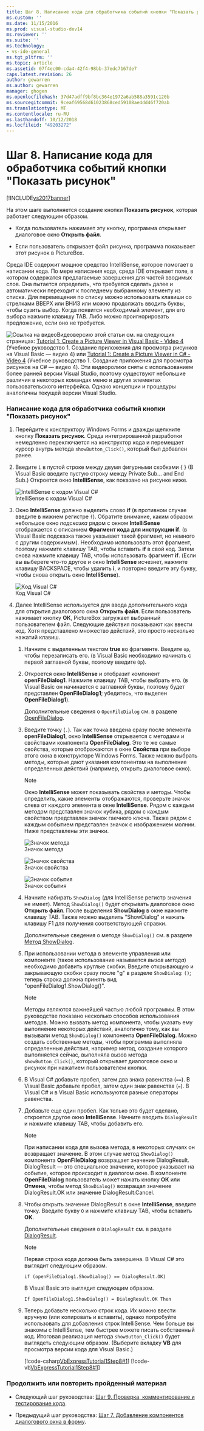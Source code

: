 ```yaml
---
title: Шаг 8. Написание кода для обработчика событий кнопки "Показать рисунок" | Microsoft Docs
ms.custom: ''
ms.date: 11/15/2016
ms.prod: visual-studio-dev14
ms.reviewer: ''
ms.suite: ''
ms.technology:
- vs-ide-general
ms.tgt_pltfrm: ''
ms.topic: article
ms.assetid: 07f4ec00-cda4-42f4-98bb-37edc7167de7
caps.latest.revision: 26
author: gewarren
ms.author: gewarren
manager: ghogen
ms.openlocfilehash: 37d47adff9bf8bc364e1972a6ab588a3591c120b
ms.sourcegitcommit: 9ceaf69568d61023868ced59108ae4dd46f720ab
ms.translationtype: MT
ms.contentlocale: ru-RU
ms.lasthandoff: 10/12/2018
ms.locfileid: "49203272"
---
```

# <a name="step-8-write-code-for-the-show-a-picture-button-event-handler"></a>Шаг 8. Написание кода для обработчика событий кнопки "Показать рисунок"
[!INCLUDE[vs2017banner](../includes/vs2017banner.md)]

На этом шаге выполняется создание кнопки **Показать рисунок**, которая работает следующим образом.  
  
-   Когда пользователь нажимает эту кнопку, программа открывает диалоговое окно **Открыть файл**.  
  
-   Если пользователь открывает файл рисунка, программа показывает этот рисунок в PictureBox.  
  
 Среда IDE содержит мощное средство IntelliSense, которое помогает в написании кода. По мере написания кода, среда IDE открывает поле, в котором содержатся предлагаемые завершения для частей вводимых слов. Она пытается определить, что требуется сделать далее и автоматически переходит к последнему выбранному элементу из списка. Для перемещения по списку можно использовать клавиши со стрелками ВВЕРХ или ВНИЗ или можно продолжать вводить буквы, чтобы сузить выбор. Когда появится необходимый элемент, для его выбора нажмите клавишу TAB. Либо можно проигнорировать предложение, если оно не требуется.  
  
 ![Ссылка на видео](../data-tools/media/playvideo.gif "воспроизвести_видео")Видеоверсию этой статьи см. на следующих страницах: [Tutorial 1: Create a Picture Viewer in Visual Basic - Video 4](http://go.microsoft.com/fwlink/?LinkId=205215) (Учебное руководство 1. Создание приложения для просмотра рисунков на Visual Basic — видео 4) или [Tutorial 1: Create a Picture Viewer in C# - Video 4](http://go.microsoft.com/fwlink/?LinkId=205203) (Учебное руководство 1. Создание приложения для просмотра рисунков на C# — видео 4). Эти видеоролики сняты с использованием более ранней версии Visual Studio, поэтому существуют небольшие различия в некоторых командах меню и других элементах пользовательского интерфейса. Однако концепции и процедуры аналогичны текущей версии Visual Studio.  
  
### <a name="to-write-code-for-the-show-a-picture-button-event-handler"></a>Написание кода для обработчика событий кнопки "Показать рисунок"  
  
1.  Перейдите к конструктору Windows Forms и дважды щелкните кнопку **Показать рисунок**. Среда интегрированной разработки немедленно переключается на конструктор кода и перемещает курсор внутрь метода `showButton_Click()`, который был добавлен ранее.  
  
2.  Введите `i` в пустой строке между двумя фигурными скобками { } (В Visual Basic введите пустую строку между Private Sub... and End Sub.) Откроется окно **IntelliSense**, как показано на рисунке ниже.  
  
     ![IntelliSense с кодом Visual C#](../ide/media/express-ifintellisense.png "Express_IfIntellisense")  
IntelliSense с кодом Visual C#  
  
3.  Окно **IntelliSense** должно выделить слово **if** (в противном случае введите в нижнем регистре `f`). Обратите внимание, каким образом небольшое окно *подсказка* рядом с окном **IntelliSense** отображается с описанием **Фрагмент кода для инструкции if**. (в Visual Basic подсказка также указывает такой фрагмент, но немного с другим содержимым). Необходимо использовать этот фрагмент, поэтому нажмите клавишу TAB, чтобы вставить **if** в свой код. Затем снова нажмите клавишу TAB, чтобы использовать фрагмент **if**. (Если вы выберете что-то другое и окно **IntelliSense** исчезнет, нажмите клавишу BACKSPACE, чтобы удалить **i**, и повторно введите эту букву, чтобы снова открыть окно **IntelliSense**).  
  
     ![Код Visual C#](../ide/media/express-highlighttrue.png "Express_HighlightTrue")  
Код Visual C#  
  
4.  Далее IntelliSense используется для ввода дополнительного кода для открытия диалогового окна **Открыть файл**. Если пользователь нажимает кнопку **ОК**, PictureBox загружает выбранный пользователем файл. Следующие действия показывают как ввести код. Хотя представлено множество действий, это просто несколько нажатий клавиш.  
  
    1.  Начните с выделенным текстом **true** во фрагменте. Введите `op`, чтобы перезаписать его. (в Visual Basic необходимо начинать с первой заглавной буквы, поэтому введите `Op`).  
  
    2.  Откроется окно **IntelliSense** и отобразит компонент **openFileDialog1**. Нажмите клавишу TAB, чтобы выбрать его. (в Visual Basic он начинается с заглавной буквы, поэтому будет представлен **OpenFileDialog1**; убедитесь, что выделен **OpenFileDialog1**).  
  
         Дополнительные сведения о `OpenFileDialog` см. в разделе [OpenFileDialog](http://msdn.microsoft.com/library/system.windows.forms.openfiledialog.aspx).  
  
    3.  Введите точку (`.`). Так как точка введена сразу после элемента **openFileDialog1**, окно **IntelliSense** открывается с методами и свойствами компонента **OpenFileDialog**. Это те же самые свойства, которые отображаются в окне **Свойства** при выборе этого окна в конструкторе Windows Forms. Также можно выбрать методы, которые дают указания компонентам на выполнение определенных действий (например, открыть диалоговое окно).  
  
        > [!NOTE]
        >  Окно **IntelliSense** может показывать свойства и методы. Чтобы определить, какие элементы отображаются, проверьте значок слева от каждого элемента в окне **IntelliSense**. Рядом с каждым методом представлен значок кубика, рядом с каждым свойством представлен значок гаечного ключа. Также рядом с каждым событием представлен значок с изображением молнии. Ниже представлены эти значки.  
  
         ![Значок метода](../ide/media/express-iconmethod.png "Express_IconMethod")  
Значок метода  
  
         ![Значок свойства](../ide/media/express-iconproperty.png "Express_IconProperty")  
Значок свойства  
  
         ![Значок события](../ide/media/express-iconevent.png "Express_IconEvent")  
Значок события  
  
    4.  Начните набирать `ShowDialog` (для IntelliSense регистр значения не имеет). Метод `ShowDialog()` будет открывать диалоговое окно **Открыть файл**. После выделения **ShowDialog** в окне нажмите клавишу TAB. Также можно выделить "ShowDialog" и нажать клавишу F1 для получения соответствующей справки.  
  
         Дополнительные сведения о методе `ShowDialog()` см. в разделе [Метод ShowDialog](http://msdn.microsoft.com/library/c7ykbedk.aspx).  
  
    5.  При использовании метода в элементе управления или компоненте (такое использование называется *вызов метода*) необходимо добавить круглые скобки. Введите открывающую и закрывающую скобки сразу после "g" в разделе `ShowDialog`: `()`; теперь строка должна принять вид "openFileDialog1.ShowDialog()".  
  
        > [!NOTE]
        >  Методы являются важнейшей частью любой программы. В этом руководстве показано несколько способов использования методов. Можно вызвать метод компонента, чтобы указать ему выполнение некоторых действий, аналогично тому, как вы вызывали метод `ShowDialog()` компонента **OpenFileDialog**. Можно создать собственные методы, чтобы программа выполняла определенные действия, например метод, создание которого выполняется сейчас, выполняла вызов метода `showButton_Click()`, который открывает диалоговое окно и рисунок при нажатием пользователем кнопки.  
  
    6.  В Visual C# добавьте пробел, затем два знака равенства (`==`). В Visual Basic добавьте пробел, затем один знак равенства (`=`). В Visual C# и в Visual Basic используются разные операторы равенства.  
  
    7.  Добавьте еще один пробел. Как только это будет сделано, откроется другое окно **IntelliSense**. Начните вводить `DialogResult` и нажмите клавишу TAB, чтобы добавить его.  
  
        > [!NOTE]
        >  При написании кода для вызова метода, в некоторых случаях он возвращает значение. В этом случае метод `ShowDialog()` компонента **OpenFileDialog** возвращает значение DialogResult. DialogResult — это специальное значение, которое указывает на событие, которое происходит в диалогом окне. В компоненте **OpenFileDialog** пользователь может нажать кнопку **ОК** или **Отмена**, чтобы метод `ShowDialog()` возвращал значение DialogResult.OK или значение DialogResult.Cancel.  
  
    8.  Чтобы открыть значение DialogResult в окне **IntelliSense**, введите точку. Введите букву `O` и нажмите клавишу TAB, чтобы вставить **ОК**.  
  
         Дополнительные сведения о `DialogResult` см. в разделе [DialogResult](http://msdn.microsoft.com/library/system.windows.forms.dialogresult.aspx).  
  
        > [!NOTE]
        >  Первая строка кода должна быть завершена. В Visual C# это выглядит следующим образом.  
        >   
        >  `if (openFileDialog1.ShowDialog() == DialogResult.OK)`  
        >   
        >  В Visual Basic это выглядит следующим образом.  
        >   
        >  `If OpenFileDialog1.ShowDialog() = DialogResult.OK Then`  
  
    9. Теперь добавьте несколько строк кода. Их можно ввести вручную (или копировать и вставить), однако попробуйте использовать для добавления строк IntelliSense. Чем больше вы знакомы с IntelliSense, тем быстрее можете писать собственный код. Итоговая реализация метода `showButton_Click()` будет выглядеть следующим образом. (Выберите вкладку **VB** для просмотра версии кода для Visual Basic.)  
  
         [!code-csharp[VbExpressTutorial1Step8#1](../snippets/csharp/VS_Snippets_VBCSharp/vbexpresstutorial1step8/cs/form1.cs#1)]
         [!code-vb[VbExpressTutorial1Step8#1](../snippets/visualbasic/VS_Snippets_VBCSharp/vbexpresstutorial1step8/vb/form1.vb#1)]  
  
### <a name="to-continue-or-review"></a>Продолжить или повторить пройденный материал  
  
-   Следующий шаг руководства: [Шаг 9. Проверка, комментирование и тестирование кода](../ide/step-9-review-comment-and-test-your-code.md).  
  
-   Предыдущий шаг руководства: [Шаг 7. Добавление компонентов диалогового окна в форму](../ide/step-7-add-dialog-components-to-your-form.md).



